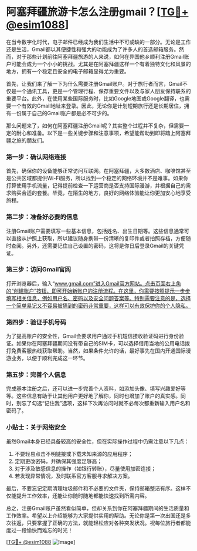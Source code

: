 # 阿塞拜疆旅游卡怎么注册gmail？[[TG💪+ @esim1088](https://t.me/s/esim1088)]

在当今数字化时代，电子邮件已经成为我们生活中不可或缺的一部分。无论是工作还是生活，Gmail都以其便捷性和强大的功能成为了许多人的首选邮箱服务。然而，对于那些计划前往阿塞拜疆旅游的人来说，如何在异国他乡顺利注册Gmail账户可能会成为一个小小的挑战。尤其是在阿塞拜疆这样一个有着独特文化和风景的地方，拥有一个稳定且安全的电子邮箱显得尤为重要。

首先，让我们来了解一下为什么需要注册Gmail账户。对于旅行者而言，Gmail不仅是一个通讯工具，更是一个管理行程、保存重要文件以及与家人朋友保持联系的重要平台。此外，在使用某些国际服务时，比如Google地图或Google翻译，也需要一个有效的Gmail地址来登录。因此，无论你是计划短期旅行还是长期居住，拥有一份属于自己的Gmail账户都是必不可少的。

那么问题来了，如何在阿塞拜疆注册Gmail呢？其实整个过程并不复杂，但需要一定的耐心和准备。以下是一些关键步骤和注意事项，希望能帮助到即将踏上阿塞拜疆之旅的朋友们。

### 第一步：确认网络连接

首先，确保你的设备能够正常访问互联网。在阿塞拜疆，大多数酒店、咖啡馆甚至是公共区域都提供Wi-Fi服务，所以找到一个稳定的网络环境并不是难事。如果你打算使用手机流量，记得提前检查一下运营商是否支持国际漫游，并根据自己的需求购买合适的套餐。毕竟，在陌生的地方，良好的网络体验能让你更加安心地享受旅程。

### 第二步：准备好必要的信息

注册Gmail账户需要填写一些基本信息，包括姓名、出生日期等。这些信息通常可以直接从护照上获取，所以建议随身携带一份清晰的复印件或者拍照存档，方便随时查阅。另外，还需要记住自己设置的密码，这将是你日后登录Gmail的关键凭证。

### 第三步：访问Gmail官网

打开浏览器后，输入“www.gmail.com”进入Gmail官方网站。点击页面右上角的“创建账户”按钮，即可开始新账户的注册流程。在这里，你需要按照提示一步步填写相关信息，例如用户名、密码以及安全问题答案等。特别需要注意的是，选择一个简单易记又不容易被猜到的密码非常重要，这样可以有效保护你的个人隐私。

### 第四步：验证手机号码

为了提高账户的安全性，Gmail会要求用户通过手机短信接收验证码进行身份验证。如果你在阿塞拜疆期间没有带自己的SIM卡，可以选择借用当地的公用电话拨打免费客服热线获取帮助。当然，如果条件允许的话，最好事先在国内开通国际漫游业务，以便于顺利完成这一环节。

### 第五步：完善个人信息

完成基本注册之后，还可以进一步完善个人资料，如添加头像、填写兴趣爱好等等。这些信息有助于让其他用户更好地了解你，同时也增加了账户的真实感。同时，别忘了勾选“记住我”选项，这样下次再访问时就不必每次都重新输入用户名和密码了。

### 小贴士：关于网络安全

虽然Gmail本身已经具备较高的安全性，但在实际操作过程中仍需注意以下几点：
1. 不要轻易点击不明链接或下载未知来源的应用程序；
2. 定期更改密码，并确保其强度足够高；
3. 对于涉及敏感信息的操作（如银行转账），尽量使用加密连接；
4. 若发现异常情况，及时联系官方客服寻求解决方案。

最后，不要忘记定期清理垃圾邮件和不必要的文件夹，保持邮箱整洁有序。这样不仅能提升工作效率，还能让你随时随地都能快速找到所需内容。

总之，注册Gmail账户虽然看似简单，但却关系到你在阿塞拜疆期间的生活质量和工作效率。希望以上介绍能够为大家提供实用的帮助。无论你是第一次出国还是多次往返，只要掌握了正确的方法，就能轻松应对各种突发状况。祝每位旅行者都能度过一段愉快而难忘的时光！

[[TG💪+ @esim1088](https://t.me/s/esim1088) ![Image](https://i.postimg.cc/4NQfJmqS/Snipaste-2025-05-13-00-14-12.png)]